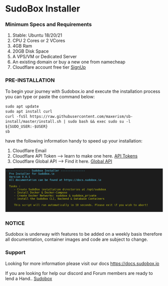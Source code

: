 # SudoBox Installer

### Minimum Specs and Requirements

<ol>
<li>Stable: Ubuntu 18/20/21</li>
<li>CPU 2 Cores or 2 VCores</li>
<li>4GB Ram</li>
<li>20GB Disk Space</li>
<li>A VPS/VM or Dedicated Server</li>
<li>An existing domain or buy a new one from namecheap</li>
<li>Cloudflare account free tier <a href=https://www.cloudflare.com/en-gb/plans/free/>SignUp</a></li>
</ol>

### PRE-INSTALLATION

To begin your journey with Sudobox.io and execute the installation process you can type or paste the command below:

```
sudo apt update
sudo apt install curl
curl -fsSl https://raw.githubusercontent.com/maxerism/sb-install/master/install.sh | sudo bash && exec sudo su -l ${SUDO_USER:-$USER}
sb
```

have the following information handy to speed up your installation:

<ol>
<li>Cloudflare Email</li>
<li>Cloudflare API Token --> learn to make one here. <a href=https://developers.cloudflare.com/api/tokens/create//>API Tokens</a></li>
<li>Cloudflare Global API --> Find it here. <a href=https://developers.cloudflare.com/api/keys/#view-your-api-key/>Global API</a></li>
</ol>

![SudoBox Preinstaller!](./sb-installer.png "SB-preinstaller")

### NOTICE

Sudobox is underway with features to be added on a weekly basis therefore all documentation, container images and code are subject to change.

### Support

Looking for more information please visit our docs <a href="https://docs.sudobox.io">https://docs.sudobox.io</a>

If you are looking for help our discord and Forum members are ready to lend a Hand.. <a href="https://sudobox.io">Sudobox</a>
